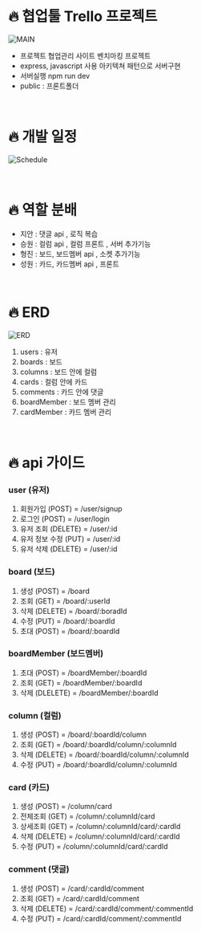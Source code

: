 # 🔥 협업툴 Trello 프로젝트

![MAIN](https://ifh.cc/g/fMZKly.png)

- 프로젝트 협업관리 사이트 <Trello> 벤치마킹 프로젝트
- express, javascript 사용 아키텍쳐 패턴으로 서버구현
- 서버실행 npm run dev
- public : 프론트폴더

<br>

# 🔥 개발 일정

![Schedule](https://ifh.cc/g/SYyGVM.png)

<br>

# 🔥 역할 분배

- 지안 : 댓글 api , 로직 복습
- 승원 : 컬럼 api , 컬럼 프론트 , 서버 추가기능
- 형진 : 보드, 보드멤버 api , 소켓 추가기능
- 성원 : 카드, 카드멤버 api , 프론트

<br>

# 🔥 ERD

![ERD](https://ifh.cc/g/Cx5519.jpg)

1. users : 유저
2. boards : 보드
3. columns : 보드 안에 컬럼
4. cards : 컬럼 안에 카드
5. comments : 카드 안에 댓글
6. boardMember : 보드 멤버 관리
7. cardMember : 카드 멤버 관리

<br>

# 🔥 api 가이드

### user (유저)

1. 회원가입 (POST) = /user/signup
2. 로그인 (POST) = /user/login
3. 유저 조회 (DELETE) = /user/:id
4. 유저 정보 수정 (PUT) = /user/:id
5. 유저 삭제 (DELETE) = /user/:id

### board (보드)

1. 생성 (POST) = /board
2. 조회 (GET) = /board/:userId
3. 삭제 (DELETE) = /board/:boradId
4. 수정 (PUT) = /board/:boardId
5. 초대 (POST) = /board/:boardId

### boardMember (보드멤버)

1. 초대 (POST) = /boardMember/:boardId
2. 조회 (GET) = /boardMember/:boardId
3. 삭제 (DLELETE) = /boardMember/:boardId

### column (컬럼)

1. 생성 (POST) = /board/:boardId/column
2. 조회 (GET) = /board/:boardId/column/:columnId
3. 삭제 (DELETE) = /board/:boardId/column/:columnId
4. 수정 (PUT) = /board/:boardId/column/:columnId

### card (카드)

1. 생성 (POST) = /column/card
2. 전체조회 (GET) = /column/:columnId/card
3. 상세조회 (GET) = /column/:columnId/card/:cardId
4. 삭제 (DELETE) = /column/:columnId/card/:cardId
5. 수정 (PUT) = /column/:columnId/card/:cardId

### comment (댓글)

1. 생성 (POST) = /card/:cardId/comment
2. 조회 (GET) = /card/:cardId/comment
3. 삭제 (DELETE) = /card/:cardId/comment/:commentId
4. 수정 (PUT) = /card/:cardId/comment/:commentId
